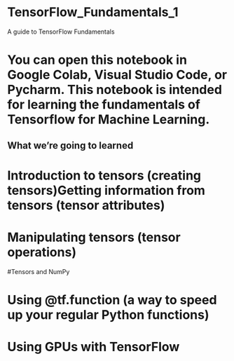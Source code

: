 # TensorFlow_Fundamentals_1
A guide to TensorFlow Fundamentals

# You can open this notebook in Google Colab, Visual Studio Code, or Pycharm. This notebook is intended for learning the fundamentals of Tensorflow for Machine Learning.

## What we’re going to learned
 # Introduction to tensors (creating tensors)Getting information from tensors (tensor attributes)
 #	Manipulating tensors (tensor operations)
 #Tensors and NumPy
 #	Using @tf.function (a way to speed up your regular Python functions)
 #	Using GPUs with TensorFlow

